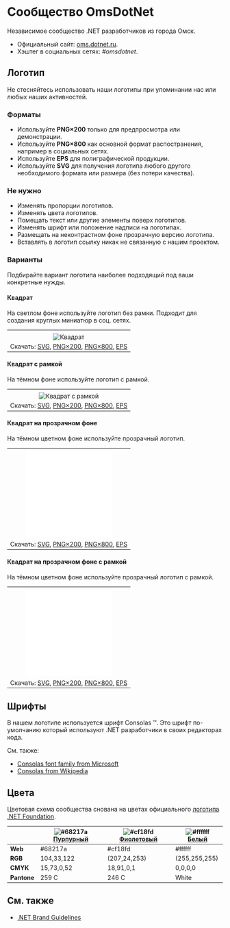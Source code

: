 ﻿# Сообщество OmsDotNet

Независимое сообщество .NET разработчиков из города Омск.

- Официальный сайт: [oms.dotnet.ru](https://oms.dotnet.ru/).
- Хэштег в социальных сетях: _#omsdotnet_.

## Логотип

Не стесняйтесь использовать наши логотипы при упоминании нас или любых наших активностей.

### Форматы

- Используйте **PNG×200** только для предпросмотра или демонстрации.
- Используйте **PNG×800** как основной формат распостранения, например в социальных сетях.
- Используйте **EPS** для полиграфической продукции.
- Используйте **SVG** для получения логотипа любого другого необходимого формата или размера (без потери качества).

### Не нужно

- Изменять пропорции логотипов.
- Изменять цвета логотипов.
- Помещать текст или другие элементы поверх логотипов.
- Изменять шрифт или положение надписи на логотипах.
- Размещать на неконтрастном фоне прозрачную версию логотипа.
- Вставлять в логотип ссылку никак не связанную с нашим проектом.

### Варианты

Подбирайте вариант логотипа наиболее подходящий под ваши конкретные нужды.

#### Квадрат

На светлом фоне используйте логотип без рамки. Подходит для создания круглых миниатюр в соц. сетях.

|       |
| :---: |
|       |
| ![Квадрат](omsdotnet-logo-squared-200.png) |
| Скачать: [SVG](https://raw.githubusercontent.com/DotNetRu/BrandBook/master/Logo/Oms/omsdotnet-logo-squared.svg), [PNG×200](https://raw.githubusercontent.com/DotNetRu/BrandBook/master/Logo/Oms/omsdotnet-logo-squared-200.png), [PNG×800](https://raw.githubusercontent.com/DotNetRu/BrandBook/master/Logo/Oms/omsdotnet-logo-squared-800.png), [EPS](https://raw.githubusercontent.com/DotNetRu/BrandBook/master/Logo/Oms/omsdotnet-logo-squared.eps) |

#### Квадрат с рамкой

На тёмном фоне используйте логотип с рамкой.

|       |
| :---: |
|       |
| ![Квадрат с рамкой](omsdotnet-logo-squared-bordered-200.png) |
| Скачать: [SVG](https://raw.githubusercontent.com/DotNetRu/BrandBook/master/Logo/Oms/omsdotnet-logo-squared-bordered.svg), [PNG×200](https://raw.githubusercontent.com/DotNetRu/BrandBook/master/Logo/Oms/omsdotnet-logo-squared-bordered-200.png), [PNG×800](https://raw.githubusercontent.com/DotNetRu/BrandBook/master/Logo/Oms/omsdotnet-logo-squared-bordered-800.png), [EPS](https://raw.githubusercontent.com/DotNetRu/BrandBook/master/Logo/Oms/omsdotnet-logo-squared-bordered.eps) |

#### Квадрат на прозрачном фоне

На тёмном цветном фоне используйте прозрачный логотип.

|       |
| :---: |
|       |
| ![Квадрат на прозрачном фоне](omsdotnet-logo-squared-white-200.png) |
| Скачать: [SVG](https://raw.githubusercontent.com/DotNetRu/BrandBook/master/Logo/Oms/omsdotnet-logo-squared-white.svg), [PNG×200](https://raw.githubusercontent.com/DotNetRu/BrandBook/master/Logo/Oms/omsdotnet-logo-squared-white-200.png), [PNG×800](https://raw.githubusercontent.com/DotNetRu/BrandBook/master/Logo/Oms/omsdotnet-logo-squared-white-800.png), [EPS](https://raw.githubusercontent.com/DotNetRu/BrandBook/master/Logo/Oms/omsdotnet-logo-squared-white.eps) |

#### Квадрат на прозрачном фоне с рамкой

На тёмном цветном фоне используйте прозрачный логотип с рамкой.

|       |
| :---: |
|       |
| ![Квадрат на прозрачном фоне с рамкой](omsdotnet-logo-squared-white-bordered-200.png) |
| Скачать: [SVG](https://raw.githubusercontent.com/DotNetRu/BrandBook/master/Logo/Oms/omsdotnet-logo-squared-white-bordered.svg), [PNG×200](https://raw.githubusercontent.com/DotNetRu/BrandBook/master/Logo/Oms/omsdotnet-logo-squared-white-bordered-200.png), [PNG×800](https://raw.githubusercontent.com/DotNetRu/BrandBook/master/Logo/Oms/omsdotnet-logo-squared-white-bordered-800.png), [EPS](https://raw.githubusercontent.com/DotNetRu/BrandBook/master/Logo/Oms/omsdotnet-logo-squared-white-bordered.eps) |

## Шрифты

В нашем логотипе используется шрифт Consolas ™. Это шрифт по-умолчанию который используют .NET разработчики в своих редакторах кода.

См. также:

- [Consolas font family from Microsoft](https://docs.microsoft.com/en-us/typography/font-list/consolas)
- [Consolas from Wikipedia](https://en.wikipedia.org/wiki/Consolas)

## Цвета

Цветовая схема сообщества снована на цветах официального [логотипа .NET Foundation](https://github.com/dotnet/swag/tree/master/logo).

|             | ![#68217a](https://placehold.it/15/68217a/ffffff?text=+) [Пурпурный](https://www.color-hex.com/color/68217a) | ![#cf18fd](https://placehold.it/15/cf18fd/ffffff?text=+) [Фиолетовый](https://www.color-hex.com/color/cf18fd) | ![#ffffff](https://placehold.it/15/ffffff/ffffff?text=+) [Белый](https://www.color-hex.com/color/ffffff) |
| ----------- | ---------- | ------------ | ------------- |
| **Web**     | #68217a    | #cf18fd      | #ffffff       |
| **RGB**     | 104,33,122 | (207,24,253) | (255,255,255) |
| **CMYK**    | 15,73,0,52 | 18,91,0,1    | 0,0,0,0       |
| **Pantone** | 259 C      | 246 C        | White         |

## См. также

- [.NET Brand Guidelines](https://github.com/dotnet/brand)

